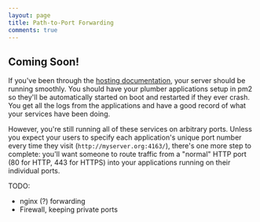 ```yaml
---
layout: page
title: Path-to-Port Forwarding
comments: true
---
```


<div class="row"><div class="col-sm-8" markdown="1">

## Coming Soon!

If you've been through the [hosting documentation](../hosting/), your server should be running smoothly. You should have your plumber applications setup in pm2 so they'll be automatically started on boot and restarted if they ever crash. You get all the logs from the applications and have a good record of what your services have been doing.

However, you're still running all of these services on arbitrary ports. Unless you expect your users to specify each application's unique port number every time they visit (`http://myserver.org:4163/`), there's one more step to complete: you'll want someone to route traffic from a "normal" HTTP port (80 for HTTP, 443 for HTTPS) into your applications running on their individual ports.

TODO: 

 - nginx (?) forwarding
 - Firewall, keeping private ports

</div></div>

